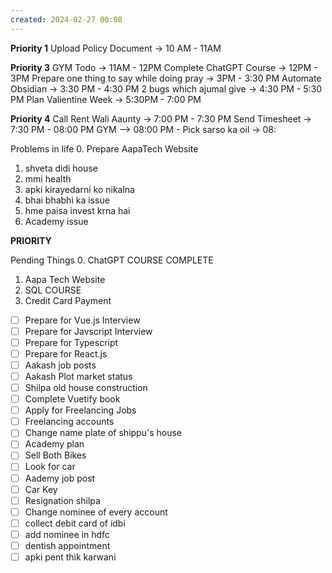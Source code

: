 ```yaml
---
created: 2024-02-27 00:08
---
```


**Priority 1**
Upload Policy Document  -> 10 AM - 11AM

**Priority 3**
GYM Todo -> 11AM - 12PM
Complete ChatGPT Course -> 12PM - 3PM
Prepare one thing to say while doing pray -> 3PM - 3:30 PM
Automate Obsidian -> 3:30 PM - 4:30 PM
2 bugs which ajumal give -> 4:30 PM - 5:30 PM
Plan Valientine Week -> 5:30PM - 7:00 PM

**Priority 4**
Call Rent Wali Aaunty -> 7:00 PM - 7:30 PM
Send Timesheet -> 7:30 PM - 08:00 PM
GYM --> 08:00 PM -
Pick sarso ka oil -> 08: 


Problems in life
0. Prepare AapaTech Website
1. shveta didi house
2. mmi health
3. apki kirayedarni ko nikalna
4. bhai bhabhi ka issue
5. hme paisa invest krna hai
6. Academy issue




**PRIORITY**

Pending Things
0. ChatGPT COURSE COMPLETE
1. Aapa Tech Website
2. SQL COURSE
3. Credit Card Payment

- [ ] Prepare for Vue.js Interview
- [ ] Prepare for Javscript Interview
- [ ] Prepare for Typescript
- [ ] Prepare for React.js
- [ ] Aakash job posts
- [ ] Aakash Plot market status
- [ ] Shilpa old house construction
- [ ] Complete Vuetify book
- [ ] Apply for Freelancing Jobs
- [ ] Freelancing accounts
- [ ] Change name plate of shippu's house
- [ ] Academy plan
- [ ] Sell Both Bikes
- [ ] Look for car
- [ ] Aademy job post
- [ ] Car Key
- [ ] Resignation shilpa
- [ ] Change nominee of every account
- [ ] collect debit card of idbi
- [ ] add nominee in hdfc
- [ ] dentish appointment
- [ ] apki pent thik karwani

